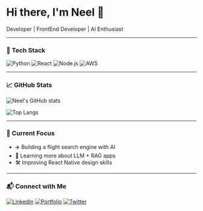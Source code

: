 # Hi there, I'm Neel 👋

Developer | FrontEnd Developer | AI Enthusiast  

---

### 🔧 Tech Stack
![Python](https://img.shields.io/badge/Python-3776AB?style=flat&logo=python&logoColor=white)
![React](https://img.shields.io/badge/React-20232A?style=flat&logo=react&logoColor=61DAFB)
![Node.js](https://img.shields.io/badge/Node.js-339933?style=flat&logo=nodedotjs&logoColor=white)
![AWS](https://img.shields.io/badge/AWS-232F3E?style=flat&logo=amazon-aws&logoColor=white)

---

### 📈 GitHub Stats
![Neel's GitHub stats](https://github-readme-stats.vercel.app/api?username=your-username&show_icons=true&theme=radical)

![Top Langs](https://github-readme-stats.vercel.app/api/top-langs/?username=your-username&layout=compact&theme=radical)

---

### 🌱 Current Focus
- ✈️ Building a flight search engine with AI
- 🤖 Learning more about LLM + RAG apps
- 🛠 Improving React Native design skills

---

### 📬 Connect with Me
[![LinkedIn](https://img.shields.io/badge/LinkedIn-blue?style=flat&logo=linkedin)](https://linkedin.com/in/your-link)
[![Portfolio](https://img.shields.io/badge/Portfolio-%23.svg?style=flat&logo=google-chrome)](https://yourportfolio.com)
[![Twitter](https://img.shields.io/badge/Twitter-1DA1F2?style=flat&logo=twitter&logoColor=white)](https://twitter.com/your-handle)
